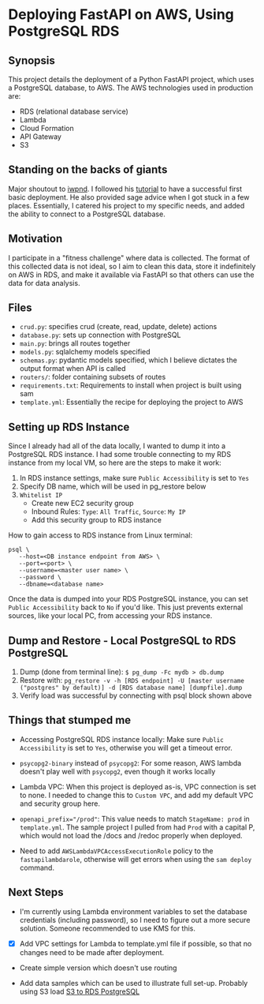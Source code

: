 # Deploying FastAPI on AWS, Using PostgreSQL RDS

## Synopsis
This project details the deployment of a Python FastAPI project, which uses a PostgreSQL database, to AWS. The AWS technologies used in production are:
- RDS (relational database service)
- Lambda
- Cloud Formation
- API Gateway
- S3

## Standing on the backs of giants
Major shoutout to [iwpnd](https://iwpnd.pw/). I followed his [tutorial](https://iwpnd.pw/articles/2020-01/deploy-fastapi-to-aws-lambda) to have a successful first basic deployment. He also provided sage advice when I got stuck in a few places. Essentially, I catered his project to my specific needs, and added the ability to connect to a PostgreSQL database. 

## Motivation
I participate in a "fitness challenge" where data is collected. The format of this collected data is not ideal, so I aim to clean this data, store it indefinitely on AWS in RDS, and make it available via FastAPI so that others can use the data for data analysis. 

## Files
- `crud.py`: specifies crud (create, read, update, delete) actions
- `database.py`: sets up connection with PostgreSQL
- `main.py`: brings all routes together
- `models.py`: sqlalchemy models specified
- `schemas.py`: pydantic models specified, which I believe dictates the output format when API is called
- `routers/`: folder containing subsets of routes
- `requirements.txt`: Requirements to install when project is built using sam
- `template.yml`: Essentially the recipe for deploying the project to AWS

## Setting up RDS Instance
Since I already had all of the data locally, I wanted to dump it into a PostgreSQL RDS instance. I had some trouble connecting to my RDS instance from my local VM, so here are the steps to make it work: 

1) In RDS instance settings, make sure `Public Accessibility` is set to `Yes`  
2) Specify DB name, which will be used in pg_restore below
2) `Whitelist IP`
   - Create new EC2 security group
   - Inbound Rules: `Type`: `All Traffic`, `Source`: `My IP`
   - Add this security group to RDS instance

How to gain access to RDS instance from Linux terminal:  
```
psql \
   --host=<DB instance endpoint from AWS> \
   --port=<port> \
   --username=<master user name> \
   --password \
   --dbname=<database name> 
```

Once the data is dumped into your RDS PostgreSQL instance, you can set `Public Accessibility` back to `No` if you'd like. This just prevents external sources, like your local PC, from accessing your RDS instance. 
                    
               
## Dump and Restore - Local PostgreSQL to RDS PostgreSQL
1) Dump (done from terminal line): `$ pg_dump -Fc mydb > db.dump`
2) Restore with: `pg_restore -v -h [RDS endpoint] -U [master username ("postgres" by default)] -d [RDS database name] [dumpfile].dump`
3) Verify load was successful by connecting with psql block shown above


## Things that stumped me
- Accessing PostgreSQL RDS instance locally: Make sure `Public Accessibility` is set to `Yes`, otherwise you will get a timeout error. 

- `psycopg2-binary` instead of `psycopg2`: For some reason, AWS lambda doesn't play well with `psycopg2`, even though it works locally  

- Lambda VPC: When this project is deployed as-is, VPC connection is set to none. I needed to change this to `Custom VPC`, and add my default VPC and security group here. 

- `openapi_prefix="/prod"`: This value needs to match `StageName: prod` in `template.yml`. The sample project I pulled from had `Prod` with a capital P, which would not load the /docs and /redoc properly when deployed. 

- Need to add `AWSLambdaVPCAccessExecutionRole` policy to the `fastapilambdarole`, otherwise will get errors when using the `sam deploy` command. 


## Next Steps
- I'm currently using Lambda environment variables to set the database credentials (including password), so I need to figure out a more secure solution. Someone recommended to use KMS for this. 

- [x] Add VPC settings for Lambda to template.yml file if possible, so that no changes need to be made after deployment. 

- Create simple version which doesn't use routing

- Add data samples which can be used to illustrate full set-up. Probably using S3 load [S3 to RDS PostgreSQL](https://docs.aws.amazon.com/AmazonRDS/latest/UserGuide/PostgreSQL.Procedural.Importing.html#USER_PostgreSQL.S3Import)
